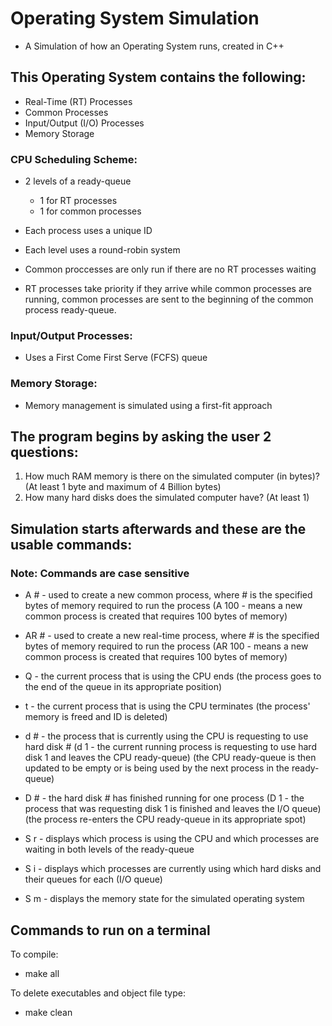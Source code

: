 # **Operating System Simulation**

* A Simulation of how an Operating System runs, created in C++

## This Operating System contains the following:

* Real-Time (RT) Processes
* Common Processes
* Input/Output (I/O) Processes
* Memory Storage

### CPU Scheduling Scheme:
* 2 levels of a ready-queue
  - 1 for RT processes
  - 1 for common processes

* Each process uses a unique ID
* Each level uses a round-robin system
* Common proccesses are only run if there are no RT processes waiting
* RT processes take priority if they arrive while common processes are running, common processes are sent to the beginning of the common process ready-queue.

### Input/Output Processes:
* Uses a First Come First Serve (FCFS) queue

### Memory Storage:
* Memory management is simulated using a first-fit approach

## The program begins by asking the user 2 questions:
1. How much RAM memory is there on the simulated computer (in bytes)? (At least 1 byte and maximum of 4 Billion bytes)
2. How many hard disks does the simulated computer have? (At least 1)

## Simulation starts afterwards and these are the usable commands:

### Note: Commands are case sensitive

* A # - used to create a new common process, where # is the specified bytes of memory required to run the process
      (A 100 - means a new common process is created that requires 100 bytes of memory)

* AR # - used to create a new real-time process, where # is the specified bytes of memory required to run the process
       (AR 100 - means a new common process is created that requires 100 bytes of memory)

* Q - the current process that is using the CPU ends (the process goes to the end of the queue in its appropriate position)

* t - the current process that is using the CPU terminates (the process' memory is freed and ID is deleted)

* d # - the process that is currently using the CPU is requesting to use hard disk #
      (d 1 - the current running process is requesting to use hard disk 1 and leaves the CPU ready-queue)
      (the CPU ready-queue is then updated to be empty or is being used by the next process in the ready-queue)

* D # - the hard disk # has finished running for one process
      (D 1 - the process that was requesting disk 1 is finished and leaves the I/O queue)
      (the process re-enters the CPU ready-queue in its appropriate spot)

* S r - displays which process is using the CPU and which processes are waiting in both levels of the ready-queue

* S i - displays which processes are currently using which hard disks and their queues for each (I/O queue)

* S m - displays the memory state for the simulated operating system

## Commands to run on a terminal

To compile:
* make all

To delete executables and object file type:
* make clean
